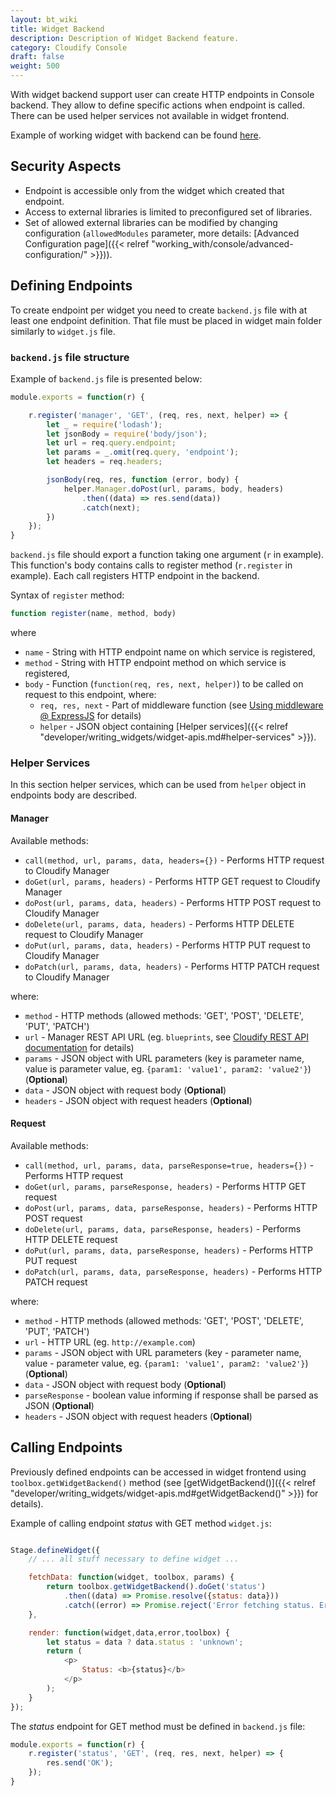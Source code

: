 ```yaml
---
layout: bt_wiki
title: Widget Backend
description: Description of Widget Backend feature.
category: Cloudify Console
draft: false
weight: 500
---
```


With widget backend support user can create HTTP endpoints in Console backend. They allow to define specific actions when endpoint is called. There can be used helper services not available in widget frontend.

Example of working widget with backend can be found [here](https://github.com/cloudify-cosmo/Cloudify-UI-Widget-boilerplate/tree/master/widgets/backendWidget).


## Security Aspects

- Endpoint is accessible only from the widget which created that endpoint.
- Access to external libraries is limited to preconfigured set of libraries.
- Set of allowed external libraries can be modified by changing configuration (`allowedModules` parameter, more details: [Advanced Configuration page]({{< relref "working_with/console/advanced-configuration/" >}})).


## Defining Endpoints

To create endpoint per widget you need to create `backend.js` file with at least one endpoint definition. That file must be placed in widget main folder similarly to `widget.js` file. 


### `backend.js` file structure

Example of `backend.js` file is presented below:

```javascript
module.exports = function(r) {

    r.register('manager', 'GET', (req, res, next, helper) => {
        let _ = require('lodash');
        let jsonBody = require('body/json');
        let url = req.query.endpoint;
        let params = _.omit(req.query, 'endpoint');
        let headers = req.headers;

        jsonBody(req, res, function (error, body) {
            helper.Manager.doPost(url, params, body, headers)
                .then((data) => res.send(data))
                .catch(next);
        })
    });
}
```

`backend.js` file should export a function taking one argument (`r` in example). This function's body contains calls to register method (`r.register` in example). Each call registers HTTP endpoint in the backend.

Syntax of `register` method:

```javascript
function register(name, method, body)
```
where

* `name` - String with HTTP endpoint name on which service is registered,
* `method` - String with HTTP endpoint method on which service is registered,
* `body` - Function (`function(req, res, next, helper)`) to be called on request to this endpoint, where:
    * `req, res, next` - Part of middleware function (see [Using middleware @ ExpressJS](http://expressjs.com/en/guide/using-middleware.html) for details) 
    * `helper` - JSON object containing [Helper services]({{< relref "developer/writing_widgets/widget-apis.md#helper-services" >}}).


### Helper Services

In this section helper services, which can be used from `helper` object in endpoints body are described. 


#### Manager

Available methods:

* `call(method, url, params, data, headers={})` - Performs HTTP request to Cloudify Manager
* `doGet(url, params, headers)` - Performs HTTP GET request to Cloudify Manager
* `doPost(url, params, data, headers)` - Performs HTTP POST request to Cloudify Manager
* `doDelete(url, params, data, headers)` - Performs HTTP DELETE request to Cloudify Manager
* `doPut(url, params, data, headers)` - Performs HTTP PUT request to Cloudify Manager
* `doPatch(url, params, data, headers)` - Performs HTTP PATCH request to Cloudify Manager

where:

* `method` - HTTP methods (allowed methods: 'GET', 'POST', 'DELETE', 'PUT', 'PATCH')
* `url` - Manager REST API URL (eg. `blueprints`, see [Cloudify REST API documentation](http://docs.getcloudify.org/api) for details)
* `params` - JSON object with URL parameters (key is parameter name, value is parameter value, eg. `{param1: 'value1', param2: 'value2'}`) (**Optional**) 
* `data` - JSON object with request body (**Optional**)
* `headers` - JSON object with request headers (**Optional**) 


#### Request

Available methods:

* `call(method, url, params, data, parseResponse=true, headers={})` - Performs HTTP request
* `doGet(url, params, parseResponse, headers)` - Performs HTTP GET request
* `doPost(url, params, data, parseResponse, headers)` - Performs HTTP POST request
* `doDelete(url, params, data, parseResponse, headers)` - Performs HTTP DELETE request
* `doPut(url, params, data, parseResponse, headers)` - Performs HTTP PUT request
* `doPatch(url, params, data, parseResponse, headers)` - Performs HTTP PATCH request

where:

* `method` - HTTP methods (allowed methods: 'GET', 'POST', 'DELETE', 'PUT', 'PATCH')
* `url` - HTTP URL (eg. `http://example.com`)
* `params` - JSON object with URL parameters (key - parameter name, value - parameter value, eg. `{param1: 'value1', param2: 'value2'}`) (**Optional**)
* `data` - JSON object with request body (**Optional**)
* `parseResponse` - boolean value informing if response shall be parsed as JSON (**Optional**)
* `headers` - JSON object with request headers (**Optional**)  


## Calling Endpoints

Previously defined endpoints can be accessed in widget frontend using `toolbox.getWidgetBackend()` method (see [getWidgetBackend()]({{< relref "developer/writing_widgets/widget-apis.md#getWidgetBackend()" >}}) for details).

Example of calling endpoint *status* with GET method `widget.js`:
```javascript

Stage.defineWidget({
    // ... all stuff necessary to define widget ...

    fetchData: function(widget, toolbox, params) {
        return toolbox.getWidgetBackend().doGet('status')
            .then((data) => Promise.resolve({status: data}))
            .catch((error) => Promise.reject('Error fetching status. Error: ' + error));
    },

    render: function(widget,data,error,toolbox) {
        let status = data ? data.status : 'unknown';
        return (
            <p>
                Status: <b>{status}</b>
            </p>
        );
    }
});
```

The *status* endpoint for GET method must be defined in `backend.js` file:
```javascript
module.exports = function(r) {
    r.register('status', 'GET', (req, res, next, helper) => {
        res.send('OK');
    });
}
```